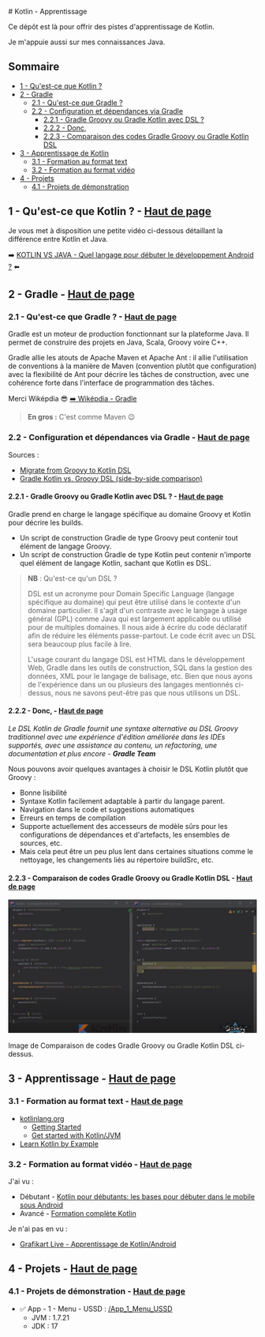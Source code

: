 # Kotlin - Apprentissage <a name="top"></a>

Ce dépôt est là pour offrir des pistes d'apprentissage de Kotlin.

Je m'appuie aussi sur mes connaissances Java.

## Sommaire

- [1 - Qu'est-ce que Kotlin ?](#1)
- [2 - Gradle](#2)
	- [2.1 - Qu'est-ce que Gradle ?](#2-1)
	- [2.2 - Configuration et dépendances via Gradle](#2-2)
		- [2.2.1 - Gradle Groovy ou Gradle Kotlin avec DSL ?](#2-2-1)
		- [2.2.2 - Donc,](#2-2-2)
		- [2.2.3 - Comparaison des codes Gradle Groovy ou Gradle Kotlin DSL](#2-2-3)
- [3 - Apprentissage de Kotlin](#3)
	- [3.1 - Formation au format text](#3-1)
	- [3.2 - Formation au format vidéo](#3-2)
- [4 - Projets](#4)
	- [4.1 - Projets de démonstration](#4-1)

## 1 - Qu'est-ce que Kotlin ? - [Haut de page](#top) <a name="1"></a>

Je vous met à disposition une petite vidéo ci-dessous détaillant la différence entre Kotlin et Java.

➡️ [KOTLIN VS JAVA - Quel langage pour débuter le développement Android ?](https://www.youtube.com/watch?v=Vw7YmpZMW10) ⬅️

## 2 - Gradle - [Haut de page](#top) <a name="2"></a>

### 2.1 - Qu'est-ce que Gradle ? - [Haut de page](#top) <a name="2-1"></a>

Gradle est un moteur de production fonctionnant sur la plateforme Java. Il permet de construire des projets en Java, Scala, Groovy voire C++.

Gradle allie les atouts de Apache Maven et Apache Ant : il allie l'utilisation de conventions à la manière de Maven (convention plutôt que configuration) avec la flexibilité de Ant pour décrire les tâches de construction, avec une cohérence forte dans l'interface de programmation des tâches.

Merci Wiképdia 😎 [➡️ Wiképdia - Gradle](https://fr.wikipedia.org/wiki/Gradle)

> **En gros :** C'est comme Maven 😉

### 2.2 - Configuration et dépendances via Gradle - [Haut de page](#top) <a name="2-2"></a>

Sources : 

- [Migrate from Groovy to Kotlin DSL](https://proandroiddev.com/migrate-from-groovy-to-kotlin-dsl-951266f3c072)
- [Gradle Kotlin vs. Groovy DSL (side-by-side comparison)](https://www.youtube.com/watch?v=ErdH9mQySQQ)


#### 2.2.1 - Gradle Groovy ou Gradle Kotlin avec DSL ? - [Haut de page](#top) <a name="2-2-1"></a>

Gradle prend en charge le langage spécifique au domaine Groovy et Kotlin pour décrire les builds. 

- Un script de construction Gradle de type Groovy peut contenir tout élément de langage Groovy. 
- Un script de construction Gradle de type Kotlin peut contenir n'importe quel élément de langage Kotlin, sachant que Kotlin es DSL.

> **NB** :
> Qu'est-ce qu'un DSL ?
> 
> DSL est un acronyme pour Domain Specific Language (langage spécifique au domaine) qui peut être utilisé dans le contexte d'un domaine particulier. Il s'agit d'un contraste avec le langage à usage général (GPL) comme Java qui est largement applicable ou utilisé pour de multiples domaines. Il nous aide à écrire du code déclaratif afin de réduire les éléments passe-partout. Le code écrit avec un DSL sera beaucoup plus facile à lire.
> 
> L'usage courant du langage DSL est HTML dans le développement Web, Gradle dans les outils de construction, SQL dans la gestion des données, XML pour le langage de balisage, etc. Bien que nous ayons de l'expérience dans un ou plusieurs des langages mentionnés ci-dessus, nous ne savons peut-être pas que nous utilisons un DSL.

#### 2.2.2 - Donc, - [Haut de page](#top) <a name="2-2-2"></a>

_Le DSL Kotlin de Gradle fournit une syntaxe alternative au DSL Groovy traditionnel avec une expérience d'édition améliorée dans les IDEs supportés, avec une assistance au contenu, un refactoring, une documentation et plus encore - **Gradle Team**_

Nous pouvons avoir quelques avantages à choisir le DSL Kotlin plutôt que Groovy :

- Bonne lisibilité
- Syntaxe Kotlin facilement adaptable à partir du langage parent.
- Navigation dans le code et suggestions automatiques
- Erreurs en temps de compilation
- Supporte actuellement des accesseurs de modèle sûrs pour les configurations de dépendances et d'artefacts, les ensembles de sources, etc.
- Mais cela peut être un peu plus lent dans certaines situations comme le nettoyage, les changements liés au répertoire buildSrc, etc.

#### 2.2.3 - Comparaison de codes Gradle Groovy ou Gradle Kotlin DSL - [Haut de page](#top) <a name="2-2-3"></a>

![img](Kotlin/001.png)

Image de Comparaison de codes Gradle Groovy ou Gradle Kotlin DSL ci-dessus.


## 3 - Apprentissage - [Haut de page](#top) <a name="3"></a>

### 3.1 - Formation au format text - [Haut de page](#top) <a name="3-1"></a>

- [kotlinlang.org](https://kotlinlang.org)
	- [Getting Started](https://kotlinlang.org/docs/getting-started.html)
	- [Get started with Kotlin/JVM](https://kotlinlang.org/docs/jvm-get-started.html)
- [Learn Kotlin by Example](https://play.kotlinlang.org/byExample/overview)

### 3.2 - Formation au format vidéo - [Haut de page](#top) <a name="3-2"></a>

J'ai vu :

- Débutant - [Kotlin pour débutants: les bases pour débuter dans le mobile sous Android](https://www.youtube.com/playlist?list=PLhK6H-zs_Wy34nIAiL853S4pxmwI9mObW)
- Avancé - [Formation complète Kotlin](https://www.youtube.com/playlist?list=PLrMZu04URlekwRBLUXJuVAXOSinY_hAh1)

Je n'ai pas en vu :

- [Grafikart Live - Apprentissage de Kotlin/Android](https://www.youtube.com/playlist?list=PLBgE6RNLJNqTx1FzHUC4xHs1qPKBbzw9w)

## 4 - Projets - [Haut de page](#top) <a name="4"></a>

### 4.1 - Projets de démonstration - [Haut de page](#top) <a name="4-1"></a>

- ✅ App - 1 - Menu - USSD : [/App_1_Menu_USSD](/App_1_Menu_USSD)
	- JVM : 1.7.21
	- JDK : 17
